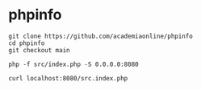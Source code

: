 # phpinfo

```
git clone https://github.com/academiaonline/phpinfo
cd phpinfo
git checkout main
```
```
php -f src/index.php -S 0.0.0.0:8080
```
```
curl localhost:8080/src.index.php
```
